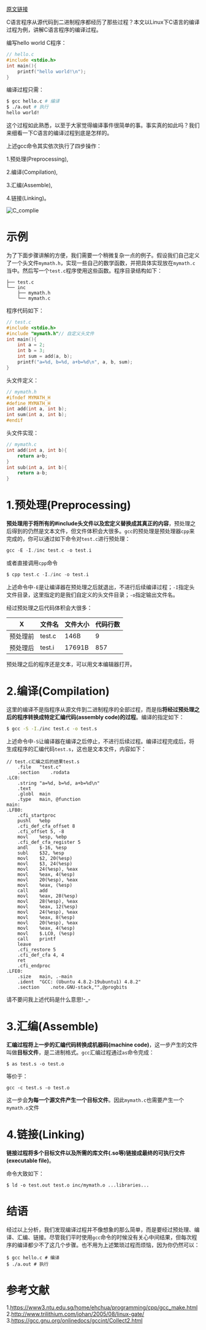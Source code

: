 [原文链接](https://www.cnblogs.com/CarpenterLee/p/5994681.html#top)

C语言程序从源代码到二进制程序都经历了那些过程？本文以Linux下C语言的编译过程为例，讲解C语言程序的编译过程。

编写hello world C程序：

```c
// hello.c
#include <stdio.h>
int main(){
    printf("hello world!\n");
}
```

编译过程只需：

```bash
$ gcc hello.c # 编译
$ ./a.out # 执行
hello world!
```

这个过程如此熟悉，以至于大家觉得编译事件很简单的事。事实真的如此吗？我们来细看一下C语言的编译过程到底是怎样的。

上述gcc命令其实依次执行了四步操作：

1.预处理(Preprocessing), 

2.编译(Compilation), 

3.汇编(Assemble), 

4.链接(Linking)。

![C_complie](https://www3.ntu.edu.sg/home/ehchua/programming/cpp/images/GCC_CompilationProcess.png)

# 示例

为了下面步骤讲解的方便，我们需要一个稍微复杂一点的例子。假设我们自己定义了一个头文件`mymath.h`，实现一些自己的数学函数，并把具体实现放在`mymath.c`当中。然后写一个`test.c`程序使用这些函数。程序目录结构如下：

```
├── test.c
└── inc
    ├── mymath.h
    └── mymath.c
```

程序代码如下：

```c
// test.c
#include <stdio.h>
#include "mymath.h"// 自定义头文件
int main(){
    int a = 2;
    int b = 3;
    int sum = add(a, b); 
    printf("a=%d, b=%d, a+b=%d\n", a, b, sum);
}
```

头文件定义：

```c
// mymath.h
#ifndef MYMATH_H
#define MYMATH_H
int add(int a, int b);
int sum(int a, int b);
#endif
```

头文件实现：

```c
// mymath.c
int add(int a, int b){
    return a+b;
}
int sub(int a, int b){
    return a-b;
}
```

# 1.预处理(Preprocessing)

**预处理用于将所有的#include头文件以及宏定义替换成其真正的内容**，预处理之后得到的仍然是文本文件，但文件体积会大很多。`gcc`的预处理是预处理器`cpp`来完成的，你可以通过如下命令对`test.c`进行预处理：

```c
gcc -E -I./inc test.c -o test.i
```

或者直接调用`cpp`命令

```c
$ cpp test.c -I./inc -o test.i
```

上述命令中`-E`是让编译器在预处理之后就退出，不进行后续编译过程；`-I`指定头文件目录，这里指定的是我们自定义的头文件目录；`-o`指定输出文件名。

经过预处理之后代码体积会大很多：

| X        | 文件名 | 文件大小 | 代码行数 |
| -------- | ------ | -------- | -------- |
| 预处理前 | test.c | 146B     | 9        |
| 预处理后 | test.i | 17691B   | 857      |

预处理之后的程序还是文本，可以用文本编辑器打开。

# 2.编译(Compilation)

这里的编译不是指程序从源文件到二进制程序的全部过程，而是指**将经过预处理之后的程序转换成特定汇编代码(assembly code)的过程**。编译的指定如下：

```bash
$ gcc -S -I./inc test.c -o test.s
```

上述命令中`-S`让编译器在编译之后停止，不进行后续过程。编译过程完成后，将生成程序的汇编代码`test.s`，这也是文本文件，内容如下：

```
// test.c汇编之后的结果test.s
    .file   "test.c"
    .section    .rodata
.LC0:
    .string "a=%d, b=%d, a+b=%d\n"
    .text
    .globl  main
    .type   main, @function
main:
.LFB0:
    .cfi_startproc
    pushl   %ebp
    .cfi_def_cfa_offset 8
    .cfi_offset 5, -8
    movl    %esp, %ebp
    .cfi_def_cfa_register 5
    andl    $-16, %esp
    subl    $32, %esp
    movl    $2, 20(%esp)
    movl    $3, 24(%esp)
    movl    24(%esp), %eax
    movl    %eax, 4(%esp)
    movl    20(%esp), %eax
    movl    %eax, (%esp)
    call    add 
    movl    %eax, 28(%esp)
    movl    28(%esp), %eax
    movl    %eax, 12(%esp)
    movl    24(%esp), %eax
    movl    %eax, 8(%esp)
    movl    20(%esp), %eax
    movl    %eax, 4(%esp)
    movl    $.LC0, (%esp)
    call    printf
    leave
    .cfi_restore 5
    .cfi_def_cfa 4, 4
    ret 
    .cfi_endproc
.LFE0:
    .size   main, .-main
    .ident  "GCC: (Ubuntu 4.8.2-19ubuntu1) 4.8.2"
    .section    .note.GNU-stack,"",@progbits
```

请不要问我上述代码是什么意思!-_-

# 3.汇编(Assemble)

**汇编过程将上一步的汇编代码转换成机器码(machine code)**，这一步产生的文件叫做**目标文件**，是二进制格式。`gcc`汇编过程通过`as`命令完成：

```
$ as test.s -o test.o
```

等价于：

```
gcc -c test.s -o test.o
```

这一步会**为每一个源文件产生一个目标文件**。因此`mymath.c`也需要产生一个`mymath.o`文件

# 4.链接(Linking)

**链接过程将多个目标文件以及所需的库文件(.so等)链接成最终的可执行文件(executable file)**。

命令大致如下：

```
$ ld -o test.out test.o inc/mymath.o ...libraries...
```

# 结语

经过以上分析，我们发现编译过程并不像想象的那么简单，而是要经过预处理、编译、汇编、链接。尽管我们平时使用`gcc`命令的时候没有关心中间结果，但每次程序的编译都少不了这几个步骤。也不用为上述繁琐过程而烦恼，因为你仍然可以：

```
$ gcc hello.c # 编译
$ ./a.out # 执行
```

# 参考文献

1.https://www3.ntu.edu.sg/home/ehchua/programming/cpp/gcc_make.html
2.http://www.trilithium.com/johan/2005/08/linux-gate/
3.https://gcc.gnu.org/onlinedocs/gccint/Collect2.html